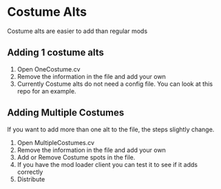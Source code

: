 # Costume Alts

Costume alts are easier to add than regular mods

## Adding 1 costume alts 

1. Open OneCostume.cv
1. Remove the information in the file and add your own
1. Currently Costume alts do not need a config file. You can look at this repo for an example.


## Adding Multiple Costumes

If you want to add more than one alt to the file, the steps slightly change.

1. Open MultipleCostumes.cv 
2. Remove the information in the file and add your own
3. Add or Remove Costume spots in the file. 
4. If you have the mod loader client you can test it to see if it adds correctly
5. Distribute
